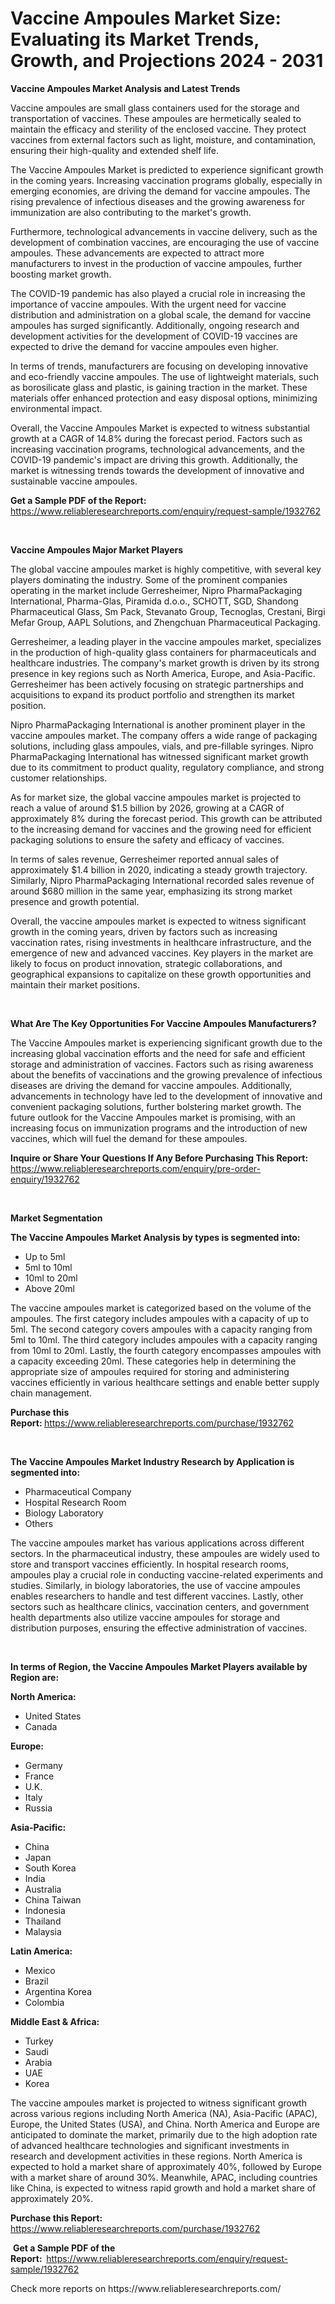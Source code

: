 <p><h1>Vaccine Ampoules Market Size: Evaluating its Market Trends, Growth, and Projections 2024 - 2031</h1></p><p><strong>Vaccine Ampoules Market Analysis and Latest Trends</strong></p>
<p><p>Vaccine ampoules are small glass containers used for the storage and transportation of vaccines. These ampoules are hermetically sealed to maintain the efficacy and sterility of the enclosed vaccine. They protect vaccines from external factors such as light, moisture, and contamination, ensuring their high-quality and extended shelf life.</p><p>The Vaccine Ampoules Market is predicted to experience significant growth in the coming years. Increasing vaccination programs globally, especially in emerging economies, are driving the demand for vaccine ampoules. The rising prevalence of infectious diseases and the growing awareness for immunization are also contributing to the market's growth.</p><p>Furthermore, technological advancements in vaccine delivery, such as the development of combination vaccines, are encouraging the use of vaccine ampoules. These advancements are expected to attract more manufacturers to invest in the production of vaccine ampoules, further boosting market growth.</p><p>The COVID-19 pandemic has also played a crucial role in increasing the importance of vaccine ampoules. With the urgent need for vaccine distribution and administration on a global scale, the demand for vaccine ampoules has surged significantly. Additionally, ongoing research and development activities for the development of COVID-19 vaccines are expected to drive the demand for vaccine ampoules even higher.</p><p>In terms of trends, manufacturers are focusing on developing innovative and eco-friendly vaccine ampoules. The use of lightweight materials, such as borosilicate glass and plastic, is gaining traction in the market. These materials offer enhanced protection and easy disposal options, minimizing environmental impact.</p><p>Overall, the Vaccine Ampoules Market is expected to witness substantial growth at a CAGR of 14.8% during the forecast period. Factors such as increasing vaccination programs, technological advancements, and the COVID-19 pandemic's impact are driving this growth. Additionally, the market is witnessing trends towards the development of innovative and sustainable vaccine ampoules.</p></p>
<p><strong>Get a Sample PDF of the Report:&nbsp;</strong> <a href="https://www.reliableresearchreports.com/enquiry/request-sample/1932762">https://www.reliableresearchreports.com/enquiry/request-sample/1932762</a></p>
<p>&nbsp;</p>
<p><strong>Vaccine Ampoules Major Market Players</strong></p>
<p><p>The global vaccine ampoules market is highly competitive, with several key players dominating the industry. Some of the prominent companies operating in the market include Gerresheimer, Nipro PharmaPackaging International, Pharma-Glas, Piramida d.o.o., SCHOTT, SGD, Shandong Pharmaceutical Glass, Sm Pack, Stevanato Group, Tecnoglas, Crestani, Birgi Mefar Group, AAPL Solutions, and Zhengchuan Pharmaceutical Packaging. </p><p>Gerresheimer, a leading player in the vaccine ampoules market, specializes in the production of high-quality glass containers for pharmaceuticals and healthcare industries. The company's market growth is driven by its strong presence in key regions such as North America, Europe, and Asia-Pacific. Gerresheimer has been actively focusing on strategic partnerships and acquisitions to expand its product portfolio and strengthen its market position.</p><p>Nipro PharmaPackaging International is another prominent player in the vaccine ampoules market. The company offers a wide range of packaging solutions, including glass ampoules, vials, and pre-fillable syringes. Nipro PharmaPackaging International has witnessed significant market growth due to its commitment to product quality, regulatory compliance, and strong customer relationships.</p><p>As for market size, the global vaccine ampoules market is projected to reach a value of around $1.5 billion by 2026, growing at a CAGR of approximately 8% during the forecast period. This growth can be attributed to the increasing demand for vaccines and the growing need for efficient packaging solutions to ensure the safety and efficacy of vaccines.</p><p>In terms of sales revenue, Gerresheimer reported annual sales of approximately $1.4 billion in 2020, indicating a steady growth trajectory. Similarly, Nipro PharmaPackaging International recorded sales revenue of around $680 million in the same year, emphasizing its strong market presence and growth potential.</p><p>Overall, the vaccine ampoules market is expected to witness significant growth in the coming years, driven by factors such as increasing vaccination rates, rising investments in healthcare infrastructure, and the emergence of new and advanced vaccines. Key players in the market are likely to focus on product innovation, strategic collaborations, and geographical expansions to capitalize on these growth opportunities and maintain their market positions.</p></p>
<p>&nbsp;</p>
<p><strong>What Are The Key Opportunities For Vaccine Ampoules Manufacturers?</strong></p>
<p><p>The Vaccine Ampoules market is experiencing significant growth due to the increasing global vaccination efforts and the need for safe and efficient storage and administration of vaccines. Factors such as rising awareness about the benefits of vaccinations and the growing prevalence of infectious diseases are driving the demand for vaccine ampoules. Additionally, advancements in technology have led to the development of innovative and convenient packaging solutions, further bolstering market growth. The future outlook for the Vaccine Ampoules market is promising, with an increasing focus on immunization programs and the introduction of new vaccines, which will fuel the demand for these ampoules.</p></p>
<p><strong>Inquire or Share Your Questions If Any Before Purchasing This Report:</strong> <a href="https://www.reliableresearchreports.com/enquiry/pre-order-enquiry/1932762">https://www.reliableresearchreports.com/enquiry/pre-order-enquiry/1932762</a></p>
<p>&nbsp;</p>
<p><strong>Market Segmentation</strong></p>
<p><strong>The Vaccine Ampoules Market Analysis by types is segmented into:</strong></p>
<p><ul><li>Up to 5ml</li><li>5ml to 10ml</li><li>10ml to 20ml</li><li>Above 20ml</li></ul></p>
<p><p>The vaccine ampoules market is categorized based on the volume of the ampoules. The first category includes ampoules with a capacity of up to 5ml. The second category covers ampoules with a capacity ranging from 5ml to 10ml. The third category includes ampoules with a capacity ranging from 10ml to 20ml. Lastly, the fourth category encompasses ampoules with a capacity exceeding 20ml. These categories help in determining the appropriate size of ampoules required for storing and administering vaccines efficiently in various healthcare settings and enable better supply chain management.</p></p>
<p><strong>Purchase this Report:&nbsp;</strong><a href="https://www.reliableresearchreports.com/purchase/1932762">https://www.reliableresearchreports.com/purchase/1932762</a></p>
<p>&nbsp;</p>
<p><strong>The Vaccine Ampoules Market Industry Research by Application is segmented into:</strong></p>
<p><ul><li>Pharmaceutical Company</li><li>Hospital Research Room</li><li>Biology Laboratory</li><li>Others</li></ul></p>
<p><p>The vaccine ampoules market has various applications across different sectors. In the pharmaceutical industry, these ampoules are widely used to store and transport vaccines efficiently. In hospital research rooms, ampoules play a crucial role in conducting vaccine-related experiments and studies. Similarly, in biology laboratories, the use of vaccine ampoules enables researchers to handle and test different vaccines. Lastly, other sectors such as healthcare clinics, vaccination centers, and government health departments also utilize vaccine ampoules for storage and distribution purposes, ensuring the effective administration of vaccines.</p></p>
<p>&nbsp;</p>
<p><strong>In terms of Region, the Vaccine Ampoules Market Players available by Region are:</strong></p>
<p>
    <p> <strong> North America: </strong>
        <ul>
            <li>United States</li>
            <li>Canada</li>
        </ul>
        </p> 
    <p> <strong> Europe: </strong>
        <ul>
            <li>Germany</li>
            <li>France</li>
            <li>U.K.</li>
            <li>Italy</li>
            <li>Russia</li>
        </ul>
        </p> 
    <p> <strong> Asia-Pacific: </strong>
        <ul>
            <li>China</li>
            <li>Japan</li>
            <li>South Korea</li>
            <li>India</li>
            <li>Australia</li>
            <li>China Taiwan</li>
            <li>Indonesia</li>
            <li>Thailand</li>
            <li>Malaysia</li>
        </ul>
        </p> 
    <p> <strong> Latin America: </strong>
        <ul>
            <li>Mexico</li>
            <li>Brazil</li>
            <li>Argentina Korea</li>
            <li>Colombia</li>
        </ul>
        </p> 
    <p> <strong> Middle East & Africa: </strong>
        <ul>
            <li>Turkey</li>
            <li>Saudi</li>
            <li>Arabia</li>
            <li>UAE</li>
            <li>Korea</li>
        </ul>
    </p>
    </p>
<p><p>The vaccine ampoules market is projected to witness significant growth across various regions including North America (NA), Asia-Pacific (APAC), Europe, the United States (USA), and China. North America and Europe are anticipated to dominate the market, primarily due to the high adoption rate of advanced healthcare technologies and significant investments in research and development activities in these regions. North America is expected to hold a market share of approximately 40%, followed by Europe with a market share of around 30%. Meanwhile, APAC, including countries like China, is expected to witness rapid growth and hold a market share of approximately 20%.</p></p>
<p><strong>Purchase this Report: </strong><a href="https://www.reliableresearchreports.com/purchase/1932762">https://www.reliableresearchreports.com/purchase/1932762</a></p>
<p>&nbsp;<strong>Get a Sample PDF of the Report:&nbsp;&nbsp;</strong><a href="https://www.reliableresearchreports.com/enquiry/request-sample/1932762">https://www.reliableresearchreports.com/enquiry/request-sample/1932762</a></p>
<p><strong></strong></p>
<p>Check more reports on https://www.reliableresearchreports.com/</p>